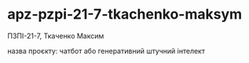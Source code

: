 # apz-pzpi-21-7-tkachenko-maksym

ПЗПІ-21-7, Ткаченко Максим

назва проєкту: чатбот або генеративний штучний інтелект
